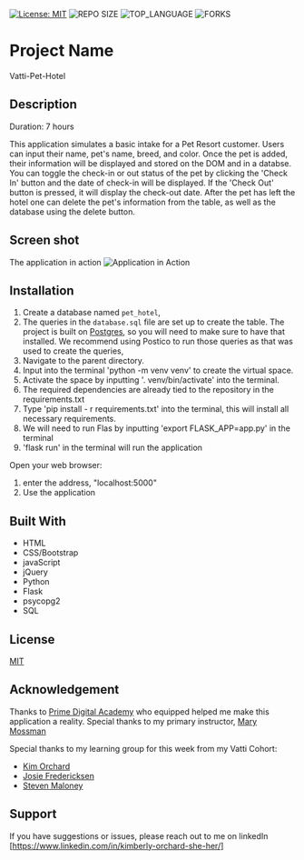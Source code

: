 [![License: MIT](https://img.shields.io/badge/License-MIT-yellow.svg)](https://opensource.org/licenses/MIT)
![REPO SIZE](https://img.shields.io/github/repo-size/korchard/vatti-pet-hotel.svg?style=flat-square)
![TOP_LANGUAGE](https://img.shields.io/github/languages/top/korchard/vatti-pet-hotel.svg?style=flat-square)
![FORKS](https://img.shields.io/github/forks/korchard/vatti-pet-hotel.svg?style=social)

# Project Name

Vatti-Pet-Hotel

## Description

Duration: 7 hours

This application simulates a basic intake for a Pet Resort customer. Users can input their name, pet's name, breed, and color. Once the pet is added, their information will be displayed and stored on the DOM and in a databse. You can toggle the check-in or out status of the pet by clicking the 'Check In' button and the date of check-in will be displayed. If the 'Check Out' button is pressed, it will display the check-out date. After the pet has left the hotel one can delete the pet's information from the table, as well as the database using the delete button. 

## Screen shot

The application in action
![Application in Action](pet_hotel.png)

## Installation

1. Create a database named `pet_hotel`,
2. The queries in the `database.sql` file are set up to create the table. The project is built on [Postgres](https://www.postgresql.org/download/), so you will need to make sure to have that installed. We recommend using Postico to run those queries as that was used to create the queries, 
3. Navigate to the parent directory.
4. Input into the terminal 'python -m venv venv' to create the virtual space.
5. Activate the space by inputting '. venv/bin/activate' into the terminal.
6. The required dependencies are already tied to the repository in the requirements.txt
7. Type 'pip install - r requirements.txt' into the terminal, this will install all necessary requirements.
8. We will need to run Flas by inputting 'export FLASK_APP=app.py' in the terminal
9. 'flask run' in the terminal will run the application

Open your web browser:
1. enter the address, "localhost:5000"
2. Use the application

## Built With

- HTML
- CSS/Bootstrap
- javaScript
- jQuery
- Python
- Flask
- psycopg2
- SQL

## License
[MIT](https://choosealicense.com/licenses/mit/)

## Acknowledgement
Thanks to [Prime Digital Academy](www.primeacademy.io) who equipped helped me make this application a reality. Special thanks to my primary instructor, [Mary Mossman](https://github.com/mbMosman)

Special thanks to my learning group for this week from my Vatti Cohort:
- [Kim Orchard](https://github.com/korchard)
- [Josie Fredericksen](https://github.com//freder48)
- [Steven Maloney](https://github.com/sdeda1us)

## Support

If you have suggestions or issues, please reach out to me on linkedIn [https://www.linkedin.com/in/kimberly-orchard-she-her/]


